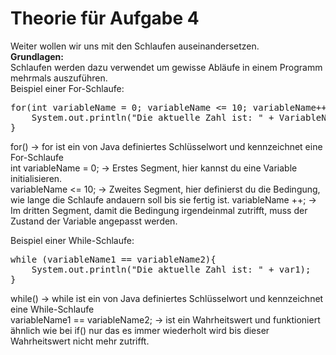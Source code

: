 # Theorie für Aufgabe 4

Weiter wollen wir uns mit den Schlaufen auseinandersetzen. <br/>
<b>Grundlagen:</b></br>
Schlaufen werden dazu verwendet um gewisse Abläufe in einem Programm mehrmals auszuführen.</br>
Beispiel einer For-Schlaufe:</br>
<pre>
for(int variableName = 0; variableName <= 10; variableName++){
    System.out.println("Die aktuelle Zahl ist: " + VariableName);
}
</pre>


for() -> for ist ein von Java definiertes Schlüsselwort und kennzeichnet eine For-Schlaufe</br>
int variableName = 0; -> Erstes Segment, hier kannst du eine Variable initialisieren.</br>
variableName <= 10; -> Zweites Segment, hier definierst du die Bedingung, wie lange die Schlaufe andauern soll bis sie fertig ist.
variableName ++; -> Im dritten Segment, damit die Bedingung irgendeinmal zutrifft, muss der Zustand der Variable angepasst werden.

Beispiel einer While-Schlaufe:</br>
<pre>
while (variableName1 == variableName2){
    System.out.println("Die aktuelle Zahl ist: " + var1);
}
</pre>

while() -> while ist ein von Java definiertes Schlüsselwort und kennzeichnet eine While-Schlaufe</br>
variableName1 == variableName2; -> ist ein Wahrheitswert und funktioniert ähnlich wie bei if() nur das es immer wiederholt wird 
bis dieser Wahrheitswert nicht mehr zutrifft.